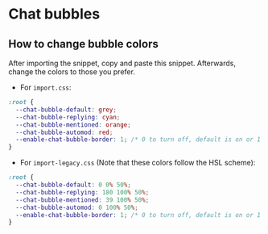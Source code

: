 # Chat bubbles

## How to change bubble colors

After importing the snippet, copy and paste this snippet. Afterwards, change the colors to those you prefer.

- For `import.css`:

```css
:root {
  --chat-bubble-default: grey;
  --chat-bubble-replying: cyan;
  --chat-bubble-mentioned: orange;
  --chat-bubble-automod: red;
  --enable-chat-bubble-border: 1; /* 0 to turn off, default is on or 1 */
}
```

- For `import-legacy.css` (Note that these colors follow the HSL scheme):

```css
:root {
  --chat-bubble-default: 0 0% 50%;
  --chat-bubble-replying: 180 100% 50%;
  --chat-bubble-mentioned: 39 100% 50%;
  --chat-bubble-automod: 0 100% 50%;
  --enable-chat-bubble-border: 1; /* 0 to turn off, default is on or 1 */
}
```
